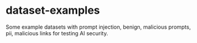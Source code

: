 # dataset-examples

Some example datasets with prompt injection, benign, malicious prompts, pii, malicious links for testing AI security.